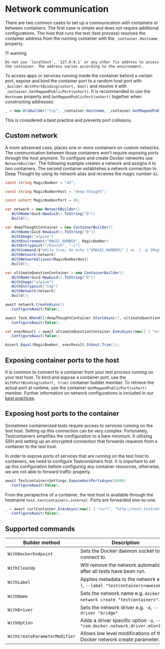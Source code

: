 # Network communication

There are two common cases to set up a communication with containers or between containers. The first case is simple and does not require additional configurations. The host that runs the test (test process) resolves the container address from the running container with the `_container.Hostname` property.

!!! warning

    Do not use `localhost`, `127.0.0.1` or any other fix address to access the container. The address varies according to the environment.

To access apps or services running inside the container behind a certain port, expose and bind the container port to a random host port with `_builder.WithPortBinding(ushort, bool)` and resolve it with `_container.GetMappedPublicPort(ushort)`. It is recommended to use the `Hostname` property and `GetMappedPublicPort(ushort)` together when constructing addresses:

```csharp
_ = new UriBuilder("tcp", _container.Hostname, _container.GetMappedPublicPort(2375));
```

This is considered a best practice and prevents port collisions.

## Custom network

A more advanced case, places one or more containers on custom networks. The communication between those containers won't require exposing ports through the host anymore. To configure and create Docker networks use `NetworkBuilder`. The following example creates a network and assigns it to two containers. The second container establishes a network connection to Deep Thought by using its network alias and receives the magic number `42`.

```csharp
const string MagicNumber = "42";

const string MagicNumberHost = "deep-thought";

const ushort MagicNumberPort = 80;

var network = new NetworkBuilder()
  .WithName(Guid.NewGuid().ToString("D"))
  .Build();

var deepThoughtContainer = new ContainerBuilder()
  .WithName(Guid.NewGuid().ToString("D"))
  .WithImage("alpine")
  .WithEnvironment("MAGIC_NUMBER", MagicNumber)
  .WithEntrypoint("/bin/sh", "-c")
  .WithCommand($"while true; do echo \"$MAGIC_NUMBER\" | nc -l -p {MagicNumberPort}; done")
  .WithNetwork(network)
  .WithNetworkAliases(MagicNumberHost)
  .Build();

var ultimateQuestionContainer = new ContainerBuilder()
  .WithName(Guid.NewGuid().ToString("D"))
  .WithImage("alpine")
  .WithEntrypoint("top")
  .WithNetwork(network)
  .Build();

await network.CreateAsync()
  .ConfigureAwait(false);

await Task.WhenAll(deepThoughtContainer.StartAsync(), ultimateQuestionContainer.StartAsync())
  .ConfigureAwait(false);

var execResult = await ultimateQuestionContainer.ExecAsync(new[] { "nc", MagicNumberHost, MagicNumberPort.ToString(CultureInfo.InvariantCulture) })
  .ConfigureAwait(false);

Assert.Equal(MagicNumber, execResult.Stdout.Trim());
```

## Exposing container ports to the host

It is common to connect to a container from your test process running on your test host. To bind and expose a container port, use the `WithPortBinding(ushort, true)` container builder member. To retrieve the actual port at runtime, use the container `GetMappedPublicPort(ushort)` member. Further information on network configurations is included in our [best practices](https://dotnet.testcontainers.org/api/best_practices/).

## Exposing host ports to the container

Sometimes containerized tests require access to services running on the test host. Setting up this connection can be very complex. Fortunately, Testcontainers simplifies the configuration to a bare minimum. It utilizing SSH and setting up an encrypted connection that forwards requests from a container to the test host.

In order to expose ports of services that are running on the test host to containers, we need to configure Testcontainers first. It is important to set up this configuration before configuring any container resources, otherwise, we are not able to forward traffic properly.

```csharp title="Exposing the host port 8080"
await TestcontainersSettings.ExposeHostPortsAsync(8080)
  .ConfigureAwait(false);
```

From the perspective of a container, the test host is available through the hostname `host.testcontainers.internal`. Ports are forwarded one-to-one.

```csharp title="Sending a GET request to the test host"
_ = await curlContainer.ExecAsync(new[] { "curl", "http://host.testcontainers.internal:8080" })
  .ConfigureAwait(false);
```

## Supported commands

| Builder method                | Description                                                                      |
|-------------------------------|----------------------------------------------------------------------------------|
| `WithDockerEndpoint`          | Sets the Docker daemon socket to connect to.                                     |
| `WithCleanUp`                 | Will remove the network automatically after all tests have been run.             |
| `WithLabel`                   | Applies metadata to the network e.g. `-l`, `--label "testcontainers=awesome"`.   |
| `WithName`                    | Sets the network name e.g. `docker network create "testcontainers"`.             |
| `WithDriver`                  | Sets the network driver e.g. `-d`, `--driver "bridge"`                           |
| `WithOption`                  | Adds a driver specific option `-o`, `--opt "com.docker.network.driver.mtu=1350"` |
| `WithCreateParameterModifier` | Allows low level modifications of the Docker network create parameter.           |
